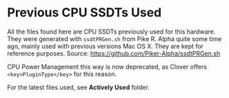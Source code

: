 # Previous CPU SSDTs Used

All the files found here are CPU SSDTs previously used for this hardware. They were generated with `ssdtPRGen.sh` from Pike R. Alpha quite some time ago, mainly used with previous versions Mac OS X. They are kept for reference purposes. Source: https://github.com/Piker-Alpha/ssdtPRGen.sh

CPU Power Management this way is now deprecated, as Clover offers `<key>PluginType</key>` for this reason.

For the latest files used, see **Actively Used** folder.